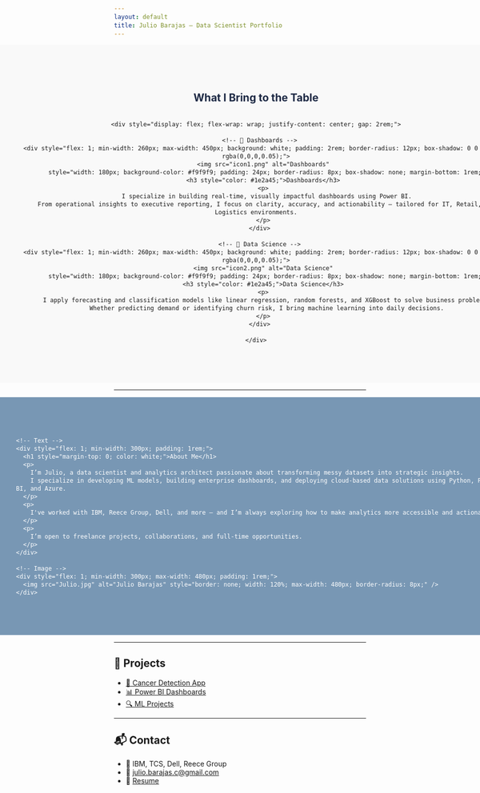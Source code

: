 ```yaml
---
layout: default
title: Julio Barajas – Data Scientist Portfolio
---
```


<!-- 💡 Core Skills Section – Full Width with Icon Padding to Hide Image Frame -->
<section style="width: 100vw; margin-left: calc(-50vw + 50%); background-color: #f9f9f9; padding: 4rem 2rem;">
  <div style="max-width: 1200px; margin: auto; text-align: center;">
    <h2 style="color: #1e2a45; margin-bottom: 2rem;">What I Bring to the Table</h2>
    
    <div style="display: flex; flex-wrap: wrap; justify-content: center; gap: 2rem;">
      
      <!-- 🔷 Dashboards -->
      <div style="flex: 1; min-width: 260px; max-width: 450px; background: white; padding: 2rem; border-radius: 12px; box-shadow: 0 0 10px rgba(0,0,0,0.05);">
        <img src="icon1.png" alt="Dashboards"
             style="width: 180px; background-color: #f9f9f9; padding: 24px; border-radius: 8px; box-shadow: none; margin-bottom: 1rem;" />
        <h3 style="color: #1e2a45;">Dashboards</h3>
        <p>
          I specialize in building real-time, visually impactful dashboards using Power BI.
          From operational insights to executive reporting, I focus on clarity, accuracy, and actionability — tailored for IT, Retail, and Logistics environments.
        </p>
      </div>

      <!-- 🔷 Data Science -->
      <div style="flex: 1; min-width: 260px; max-width: 450px; background: white; padding: 2rem; border-radius: 12px; box-shadow: 0 0 10px rgba(0,0,0,0.05);">
        <img src="icon2.png" alt="Data Science"
             style="width: 180px; background-color: #f9f9f9; padding: 24px; border-radius: 8px; box-shadow: none; margin-bottom: 1rem;" />
        <h3 style="color: #1e2a45;">Data Science</h3>
        <p>
          I apply forecasting and classification models like linear regression, random forests, and XGBoost to solve business problems.
          Whether predicting demand or identifying churn risk, I bring machine learning into daily decisions.
        </p>
      </div>

    </div>
  </div>
</section>


---

<!-- 🧑‍💼 About Me Section – Second with Custom Blue (#7897b4) -->
<section style="width: 100vw; margin-left: calc(-50vw + 50%); background-color: #7897b4; color: white; padding: 4rem 2rem;">
  <div style="max-width: 1200px; margin: auto; display: flex; flex-wrap: wrap; align-items: center; justify-content: space-between;">
    
    <!-- Text -->
    <div style="flex: 1; min-width: 300px; padding: 1rem;">
      <h1 style="margin-top: 0; color: white;">About Me</h1>
      <p>
        I’m Julio, a data scientist and analytics architect passionate about transforming messy datasets into strategic insights.
        I specialize in developing ML models, building enterprise dashboards, and deploying cloud-based data solutions using Python, Power BI, and Azure.
      </p>
      <p>
        I've worked with IBM, Reece Group, Dell, and more — and I’m always exploring how to make analytics more accessible and actionable.
      </p>
      <p>
        I’m open to freelance projects, collaborations, and full-time opportunities.
      </p>
    </div>

    <!-- Image -->
    <div style="flex: 1; min-width: 300px; max-width: 480px; padding: 1rem;">
      <img src="Julio.jpg" alt="Julio Barajas" style="border: none; width: 120%; max-width: 480px; border-radius: 8px;" />
    </div>

  </div>
</section>

---

## 📂 Projects

- [🧠 Cancer Detection App](https://julio-barajas.github.io/cancer-prediction-frontend/)
- [📊 Power BI Dashboards](viz-projects.md)
- [🔍 ML Projects](ml-projects.md)

---

## 📬 Contact

- 💼 IBM, TCS, Dell, Reece Group  
- 📧 julio.barajas.c@gmail.com  
- 📄 [Resume](resume.pdf)
